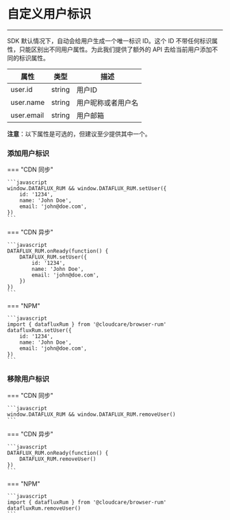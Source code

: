 # 自定义用户标识
---


SDK 默认情况下，自动会给用户生成一个唯一标识 ID。这个 ID 不带任何标识属性，只能区别出不同用户属性。为此我们提供了额外的 API 去给当前用户添加不同的标识属性。

| 属性       | 类型   | 描述               |
| ---------- | ------ | ------------------ |
| user.id    | string | 用户ID             |
| user.name  | string | 用户昵称或者用户名 |
| user.email | string | 用户邮箱           |

**注意**：以下属性是可选的，但建议至少提供其中一个。

### 添加用户标识

=== "CDN 同步"

    ```javascript
    window.DATAFLUX_RUM && window.DATAFLUX_RUM.setUser({
        id: '1234',
        name: 'John Doe',
        email: 'john@doe.com',
    })
    ```

=== "CDN 异步"

    ```javascript
    DATAFLUX_RUM.onReady(function() {
        DATAFLUX_RUM.setUser({
            id: '1234',
            name: 'John Doe',
            email: 'john@doe.com',
        })
    })
    ```

=== "NPM"

    ```javascript
    import { datafluxRum } from '@cloudcare/browser-rum'
    datafluxRum.setUser({
        id: '1234',
        name: 'John Doe',
        email: 'john@doe.com',
    })
    ```

### 移除用户标识

=== "CDN 同步"

    ```javascript
    window.DATAFLUX_RUM && window.DATAFLUX_RUM.removeUser()
    ```

=== "CDN 异步"

    ```javascript
    DATAFLUX_RUM.onReady(function() {
        DATAFLUX_RUM.removeUser()
    })
    ```

=== "NPM"

    ```javascript
    import { datafluxRum } from '@cloudcare/browser-rum'
    datafluxRum.removeUser()
    ```

